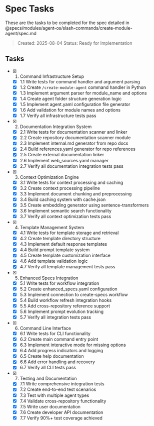 # Spec Tasks

These are the tasks to be completed for the spec detailed in @specs/modules/agent-os/slash-commands/create-module-agent/spec.md

> Created: 2025-08-04
> Status: Ready for Implementation

## Tasks

- [x] 1. Command Infrastructure Setup
  - [x] 1.1 Write tests for command handler and argument parsing
  - [x] 1.2 Create `/create-module-agent` command handler in Python
  - [x] 1.3 Implement argument parser for module_name and options
  - [x] 1.4 Create agent folder structure generation logic
  - [x] 1.5 Implement agent.yaml configuration file generator
  - [x] 1.6 Add validation for module names and options
  - [x] 1.7 Verify all infrastructure tests pass

- [x] 2. Documentation Integration System
  - [x] 2.1 Write tests for documentation scanner and linker
  - [x] 2.2 Create repository documentation scanner module
  - [x] 2.3 Implement internal.md generator from repo docs
  - [x] 2.4 Build references.yaml generator for repo references
  - [x] 2.5 Create external documentation linker
  - [x] 2.6 Implement web_sources.yaml manager
  - [x] 2.7 Verify all documentation integration tests pass

- [x] 3. Context Optimization Engine
  - [x] 3.1 Write tests for context processing and caching
  - [x] 3.2 Create context processing pipeline
  - [x] 3.3 Implement document chunking and preprocessing
  - [x] 3.4 Build caching system with cache.json
  - [x] 3.5 Create embedding generator using sentence-transformers
  - [x] 3.6 Implement semantic search functionality
  - [x] 3.7 Verify all context optimization tests pass

- [x] 4. Template Management System
  - [x] 4.1 Write tests for template storage and retrieval
  - [x] 4.2 Create template directory structure
  - [x] 4.3 Implement default response templates
  - [x] 4.4 Build prompt template system
  - [x] 4.5 Create template customization interface
  - [x] 4.6 Add template validation logic
  - [x] 4.7 Verify all template management tests pass

- [x] 5. Enhanced Specs Integration
  - [x] 5.1 Write tests for workflow integration
  - [x] 5.2 Create enhanced_specs.yaml configuration
  - [x] 5.3 Implement connection to create-specs workflow
  - [x] 5.4 Build workflow refresh integration hooks
  - [x] 5.5 Add cross-repository reference support
  - [x] 5.6 Implement prompt evolution tracking
  - [x] 5.7 Verify all integration tests pass

- [x] 6. Command Line Interface
  - [x] 6.1 Write tests for CLI functionality
  - [x] 6.2 Create main command entry point
  - [x] 6.3 Implement interactive mode for missing options
  - [x] 6.4 Add progress indicators and logging
  - [x] 6.5 Create help documentation
  - [x] 6.6 Add error handling and recovery
  - [x] 6.7 Verify all CLI tests pass

- [x] 7. Testing and Documentation
  - [x] 7.1 Write comprehensive integration tests
  - [x] 7.2 Create end-to-end test scenarios
  - [x] 7.3 Test with multiple agent types
  - [x] 7.4 Validate cross-repository functionality
  - [x] 7.5 Write user documentation
  - [x] 7.6 Create developer API documentation
  - [x] 7.7 Verify 90%+ test coverage achieved